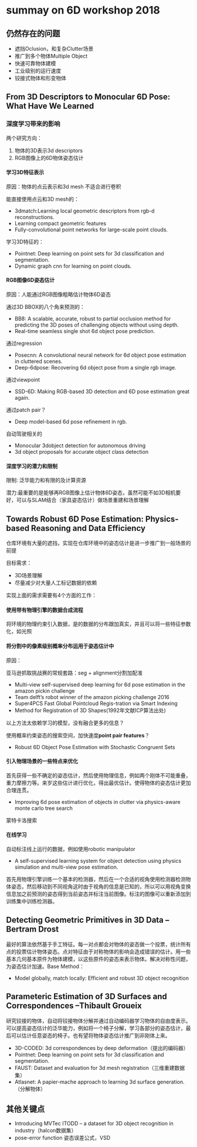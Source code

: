 # summay on 6D workshop 2018 

## 仍然存在的问题

- 遮挡Oclusion，和复杂Clutter场景
- 推广到多个物体Multiple Object
- 快速可靠物体建模
- 工业级别的运行速度
- 铰接式物体和形变物体

## From 3D Descriptors to Monocular 6D Pose: What Have We Learned

### 深度学习带来的影响

两个研究方向：

1. 物体的3D表示3d descriptors
2. RGB图像上的6D物体姿态估计

#### 学习3D特征表示

原因：物体的点云表示和3d mesh 不适合进行卷积

能直接使用点云和3D mesh的：

- 3dmatch:Learning local geometric descriptors from rgb-d reconstructions.
- Learning compact geometric features
- Fully-convolutional point networks for large-scale point clouds.

学习3D特征的：

- Pointnet: Deep learning on point sets for 3d classification and segmentation.
- Dynamic graph cnn for learning on point clouds.

#### RGB图像6D姿态估计

原因：人能通过RGB图像粗略估计物体6D姿态

通过3D BBOX的八个角来预测的：

- BB8: A scalable, accurate, robust to partial occlusion method for predicting the 3D poses of challenging objects without using depth.
- Real-time seamless single shot 6d object pose prediction.

通过regression

- Posecnn: A convolutional neural network for 6d object pose estimation in cluttered scenes.
- Deep-6dpose: Recovering 6d object pose from a single rgb image.

通过viewpoint

- SSD-6D: Making RGB-based 3D detection and 6D pose estimation great again.

通过patch pair？

- Deep model-based 6d pose refinement in rgb.

自动驾驶相关的

- Monocular 3dobject detection for autonomous driving
- 3d object proposals for accurate object class detection

#### 深度学习的潜力和限制

限制: 泛华能力和有限的及计算资源

潜力:最重要的是能够再RGB图像上估计物体6D姿态，虽然可能不如3D相机要好，可以与SLAM结合（家具姿态估计）做场景重建和场景理解

## Towards Robust 6D Pose Estimation: Physics-based Reasoning and Data Efficiency

仓库环境有大量的遮挡，实现在仓库环境中的姿态估计是进一步推广到一般场景的前提

目标需求：

- 3D场景理解
- 尽量减少对大量人工标记数据的依赖

实现上面的需求需要有4个方面的工作：

#### 使用带有物理引擎的数据合成流程

将环境的物理约束引入数据，是的数据的分布跟加真实，并且可以将一些特征参数化，如光照

#### 将分割中的像素级别概率分布运用于姿态估计中

原因：

亚马逊抓取挑战赛的常规套路：seg + alignment分割加配准

- Multi-view self-supervised deep learning for 6d pose estimation in the amazon pickin
   challenge
- Team delft’s robot winner of the amazon picking challenge 2016
- Super4PCS Fast Global Pointcloud Regis-tration via Smart Indexing
- Method for Registration of 3D Shapes(1992年文献ICP算法出处)

以上方法太依赖学习的模型，没有融合更多的信息？

使用概率约束姿态的搜索空间，加快速度**point pair features**？

- Robust 6D Object Pose Estimation with Stochastic Congruent Sets

#### 引入物理场景的一些特点来优化

首先获得一些不确定的姿态估计，然后使用物理信息，例如两个刚体不可能重叠，重力摩擦力等。来岁这些估计进行优化，得出最优估计。使得物体的姿态估计更加合理连贯。

- Improving 6d pose estimation of objects in clutter via physics-aware monte carlo tree search

蒙特卡洛搜索

#### 在线学习

自动标注线上运行的数据，例如使用robotic manipulator

- A self-supervised learning system for object detection using physics simulation and multi-view pose estimation.

首先用物理引擎训练一个基本的检测器，然后在一个合适的视角使用检测器检测物体姿态，然后移动到不同视角这时由于视角的信息是已知的，所以可以用视角变换信息加之前预测的姿态得到当前姿态并标注当前图像。标注的图像可以重新添加到训练集中训练检测器。

## Detecting Geometric Primitives in 3D Data – Bertram Drost

最好的算法依然基于手工特征。每一对点都会对物体的姿态做一个投票，统计所有点的投票估计物体姿态。点对特征由于对称物体的影响会造成错误的估计。用一些基本几何基本原件为物体建模，以这些原件的姿态来表示物体。解决对称性问题，为姿态估计加速。Base Method：

- Model globally, match locally: Efficient and robust 3D object recognition

## Parameteric Estimation of 3D Surfaces and Correspondences –Thibault Groueix

研究铰接的物体，自动将铰接物体分解并通过自动编码器学习物体的自由度表示。可以提高姿态估计的泛华能力，例如将一个椅子分解，学习各部分的姿态估计，最后可以估计任意姿态的椅子。也有望将物体姿态估计推广到非刚体上来。

- 3D-CODED: 3d correspondences by deep deformation（提出的编码器）
- Pointnet: Deep learning on point sets for 3d classification and segmentation.
- FAUST: Dataset and evaluation for 3d mesh registration（三维重建数据集）
- Atlasnet: A papier-mache approach to learning 3d surface generation.（分解物体）



## 其他关键点

- Introducing MVTec ITODD – a dataset for 3D object recognition in industry（halcon数据集）
- pose-error function 姿态误差公式，VSD

